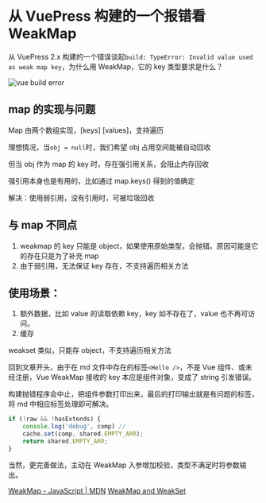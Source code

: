 # 从 VuePress 构建的一个报错看 WeakMap

从 VuePress 2.x 构建的一个错误谈起`build: TypeError: Invalid value used as weak map key`，为什么用 WeakMap，它的 key 类型要求是什么？

![vue build error](https://user-images.githubusercontent.com/3146103/159602294-3f150d61-e768-4765-8eb8-860fb48f7006.png)

## map 的实现与问题
Map 由两个数组实现，[keys] [values]，支持遍历

理想情况，当`obj = null`时，我们希望 obj 占用空间能被自动回收

但当 obj 作为 map 的 key 时，存在强引用关系，会阻止内存回收

强引用本身也是有用的，比如通过 map.keys() 得到的值确定

解决：使用弱引用，没有引用时，可被垃圾回收

## 与 map 不同点
1. weakmap 的 key 只能是 object，如果使用原始类型，会抛错。原因可能是它的存在只是为了补充 map
2. 由于弱引用，无法保证 key 存在，不支持遍历相关方法

## 使用场景：
1. 额外数据，比如 value 的读取依赖 key，key 如不存在了，value 也不再可访问。
2. 缓存

weakset 类似，只能存 object，不支持遍历相关方法

回到文章开头，由于在 md 文件中存在的标签`<Hello />`，不是 Vue 组件、或未经注册，Vue WeakMap 接收的 key 本应是组件对象，变成了 string 引发错误。

构建抛错程序会中止，把组件参数打印出来，最后的打印输出就是有问题的标签，将 md 中相应标签处理即可解决。

```js
if (!raw && !hasExtends) {
    console.log('debug', comp) // 
    cache.set(comp, shared.EMPTY_ARR);
    return shared.EMPTY_ARR;
}
```

当然，更完善做法，主动在 WeakMap 入参增加校验，类型不满足时将参数输出。

[WeakMap - JavaScript | MDN](https://developer.mozilla.org/en-US/docs/Web/JavaScript/Reference/Global_Objects/WeakMap)
[WeakMap and WeakSet](https://javascript.info/weakmap-weakset)